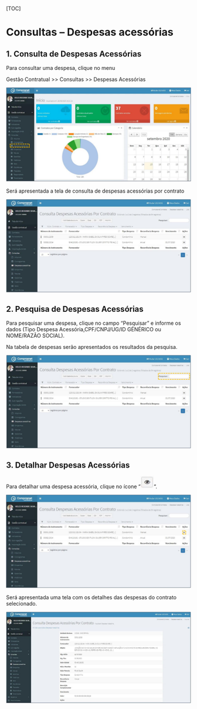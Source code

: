 [TOC]

# Consultas – Despesas acessórias

## 1. Consulta de Despesas Acessórias

Para consultar uma despesa, clique no menu

Gestão Contratual >> Consultas >> Despesas Acessórias

![FIGURA 1 - Consulta de Despesas Acessórias](./images/figura1.JPG)

Será apresentada a tela de consulta de despesas acessórias por contrato

![FIGURA 2 - Consulta Despesas Acessórias](./images/figura2.JPG)

## 2. Pesquisa de Despesas Acessórias

Para pesquisar uma despesa, clique no campo “Pesquisar” e informe os dados
(Tipo Despesa Acessória,CPF/CNPJ/UG/ID GÉNÉRICO ou NOME/RAZÃO
SOCIAL).

Na tabela de despesas serão apresentados os resultados da pesquisa.

![FIGURA 3 - Pesquisa de Despesas Acessórias](./images/figura3.JPG)

## 3. Detalhar Despesas Acessórias

Para detalhar uma despesa acessória, clique no ícone “![detalhar](../../../icons/detalhar.JPG)“.

![FIGURA 4 - Detalhar Despesas Acessórias](./images/figura4.JPG)

Será apresentada uma tela com os detalhes das despesas do contrato
selecionado.

![FIGURA 5 - Detalhes de Despesas Acessórias](./images/figura5.JPG)

